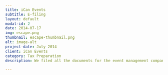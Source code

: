 ```yaml
---
title: iCan Events
subtitle: E-filing
layout: default
modal-id: 2
date: 2014-07-17
img: escape.png
thumbnail: escape-thumbnail.png
alt: image-alt
project-date: July 2014
client: iCan Events
category: Tax Preparation
description: We filed all the documents for the event management company.

---
```

